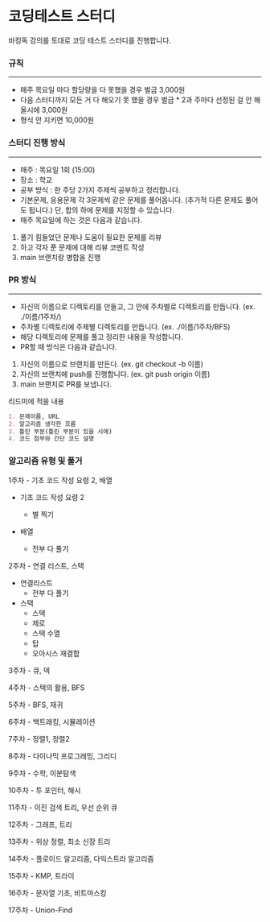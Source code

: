 # 코딩테스트 스터디
바킹독 강의를 토대로 코딩 테스트 스터디를 진행합니다.

### 규칙
---
- 매주 목요일 마다 할당량을 다 못했을 경우 벌금 3,000원
- 다음 스터디까지 모든 거 다 해오기 못 했을 경우 벌금 * 2과 주마다 선정된 걸 안 해올시에 3,000원
- 형식 안 지키면 10,000원

### 스터디 진행 방식
---
- 매주 : 목요일 1회 (15:00)
- 장소 : 학교
- 공부 방식 : 한 주당 2가지 주제씩 공부하고 정리합니다.
- 기본문제, 응용문제 각 3문제씩 같은 문제를 풀어옵니다. (추가적 다른 문제도 풀어도 됩니다.) 단, 합의 하에 문제를 지정할 수 있습니다.
- 매주 목요일에 하는 것은 다음과 같습니다.
1. 풀기 힘들었던 문제나 도움이 필요한 문제를 리뷰
2. 하고 각자 푼 문제에 대해 리뷰 코멘트 작성 
3. main 브랜치랑 병합을 진행

### PR 방식
--- 
- 자신의 이름으로 디렉토리를 만들고, 그 안에 주차별로 디렉토리를 만듭니다. (ex. ./이름/1주차/)
- 주차별 디렉토리에 주제별 디렉토리를 만듭니다. (ex. ./이름/1주차/BFS)
- 해당 디렉토리에 문제를 풀고 정리한 내용을 작성합니다.
- PR할 때 방식은 다음과 같습니다.
1. 자신의 이름으로 브랜치를 만든다. (ex. git checkout -b 이름)
2. 자신의 브랜치에 push를 진행합니다. (ex. git push origin 이름)
3. main 브랜치로 PR를 보냅니다.

리드미에 적을 내용
```markdown
1. 문제이름, URL
2. 알고리즘 생각한 흐름
3. 틀린 부분(틀린 부분이 있을 시에)
4. 코드 첨부와 간단 코드 설명
```

### 알고리즘 유형 및 풀거
1주차 - 기초 코드 작성 요령 2, 배열
- 기초 코드 작성 요령 2 

    - 별 찍기
- 배열
    - 전부 다 풀기

2주차 - 연결 리스트, 스택
- 연결리스트 
    - 전부 다 풀기
- 스택
    - 스택
    - 제로
    - 스택 수열
    - 탑
    - 오아시스 재결합

3주차 - 큐, 덱

4주차 - 스택의 활용, BFS

5주차 - BFS, 재귀

6주차 - 백트래킹, 시뮬레이션

7주차 - 정렬1, 정렬2

8주차 - 다이나믹 프로그래밍, 그리디

9주차 - 수학, 이분탐색

10주차 - 투 포인터, 해시

11주차 - 이진 검색 트리, 우선 순위 큐

12주차 - 그래프, 트리

13주차 - 위상 정렬, 최소 신장 트리

14주차 - 플로이드 알고리즘, 다익스트라 알고리즘

15주차 - KMP, 트라이

16주차 - 문자열 기초, 비트마스킹

17주차 - Union-Find






